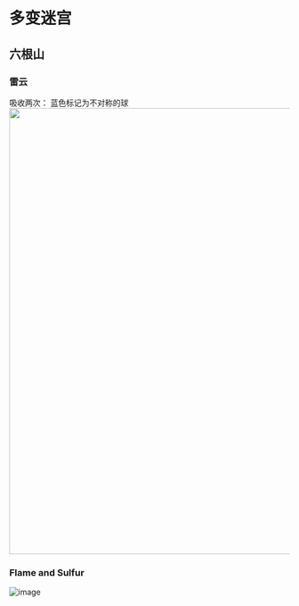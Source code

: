 # 多变迷宫
## 六根山
### 雷云

吸收两次： 蓝色标记为不对称的球  
<img src="https://github.com/MnFeN/FFXIV_Trigger/assets/85232361/fdda9b90-f741-4965-a07c-c1021cfd09f3" width="800">


### Flame and Sulfur
![image](https://github.com/MnFeN/FFXIV_Trigger/assets/85232361/c412b259-2a77-42ed-a7d7-7386fb98bb7d)  
